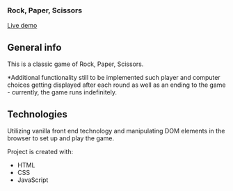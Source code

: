 <h3>Rock, Paper, Scissors</h3>

[Live demo](https://okidokitokiloki.github.io/rock-paper-scissors/)

## General info
This is a classic game of Rock, Paper, Scissors. 

*Additional functionality still to be implemented such player and computer choices getting displayed after each round as well as an ending to the game - currently, the game runs indefinitely.

	
## Technologies
Utilizing vanilla front end technology and manipulating DOM elements in the browser to set up and play the game.

Project is created with:
* HTML
* CSS
* JavaScript
